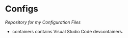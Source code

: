 # Configs

*Repository for my Configuration Files*

- containers contains Visual Studio Code devcontainers.
